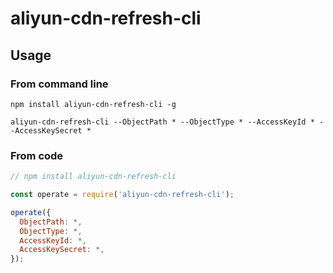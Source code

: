 # aliyun-cdn-refresh-cli

## Usage

### From command line

```shell
npm install aliyun-cdn-refresh-cli -g

aliyun-cdn-refresh-cli --ObjectPath * --ObjectType * --AccessKeyId * --AccessKeySecret *
```

### From code

```js
// npm install aliyun-cdn-refresh-cli

const operate = require('aliyun-cdn-refresh-cli');

operate({
  ObjectPath: *,
  ObjectType: *,
  AccessKeyId: *,
  AccessKeySecret: *,
});
```
